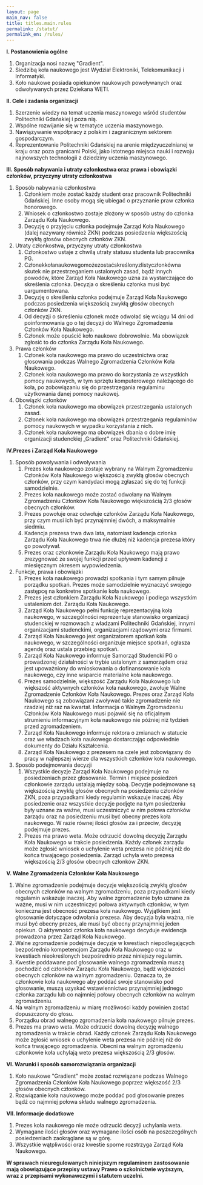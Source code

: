 ```yaml
---
layout: page
main_nav: false
title: titles.main.rules
permalink: /statut/
permalink_en: /rules/
---
```


**I. Postanowienia ogólne**
1. Organizacja nosi nazwę "Gradient".
2. Siedzibą koła naukowego jest Wydział Elektroniki, Telekomunikacji i Informatyki.
3. Koło naukowe posiada opiekunów naukowych powoływanych oraz odwoływanych przez Dziekana WETI.

**II. Cele i zadania organizacji**
1. Szerzenie wiedzy na temat uczenia maszynowego wśród studentów Politechniki Gdańskiej i poza nią.
2. Wspólne rozwijanie się w tematyce uczenia maszynowego.
3. Nawiązywanie współpracy z polskim i zagranicznym sektorem gospodarczym.
4. Reprezentowanie Politechniki Gdańskiej na arenie międzyuczelnianej w kraju oraz poza granicami Polski, jako istotnego miejsca nauki i rozwoju
najnowszych technologii z dziedziny uczenia maszynowego.

**III. Sposób nabywania i utraty członkostwa oraz prawa i obowiązki członków, przyczyny utraty członkostwa**
1. Sposób nabywania członkostwa
	1. Członkiem może zostać każdy student oraz pracownik Politechniki Gdańskiej. Inne osoby mogą się ubiegać o przyznanie praw członka honorowego.
	2. Wniosek o członkostwo zostaje złożony w sposób ustny do członka Zarządu Koła Naukowego.
	3. Decyzję o przyjęciu członka podejmuje Zarząd Koła Naukowego (dalej nazywany również ZKN) podczas posiedzenia większością zwykłą głosów obecnych członków ZKN.
2. Utraty członkostwa, przyczyny utraty członkostwa
	1. Członkostwo ustaje z chwilą utraty statusu studenta lub pracownika PG.
	2. Członekkołanaukowegomożezostaćskreślonyzlistyczłonkówna skutek nie przestrzeganiem ustalonych zasad, bądź innych powodów, które Zarząd Koła Naukowego uzna za wystarczające do skreślenia członka. Decyzja o skreśleniu członka musi być uargumentowana.
	3. Decyzję o skreśleniu członka podejmuje Zarząd Koła Naukowego podczas posiedzenia większością zwykłą głosów obecnych członków ZKN.
	4. Od decyzji o skreśleniu członek może odwołać się wciągu 14 dni od poinformowania go o tej decyzji do Walnego Zgromadzenia Członków Koła Naukowego.
	5. Członek może opuścić koło naukowe dobrowolnie. Ma obowiązek zgłosić to do członka Zarządu Koła Naukowego.
3. Prawa członków
	1. Członek koła naukowego ma prawo do uczestnictwa oraz głosowania podczas Walnego Zgromadzenia Członków Koła Naukowego.
	2. Członek koła naukowego ma prawo do korzystania ze wszystkich pomocy naukowych, w tym sprzętu komputerowego należącego do koła, po zobowiązaniu się do przestrzegania regulaminu użytkowania danej pomocy naukowej.
4. Obowiązki członków
	1. Członek koła naukowego ma obowiązek przestrzegania ustalonych zasad.
	2. Członek koła naukowego ma obowiązek przestrzegania regulaminów pomocy naukowych w wypadku korzystania z nich.
	3. Członek koła naukowego ma obowiązek dbania o dobre imię organizacji studenckiej „Gradient” oraz Politechniki Gdańskiej.

**IV.Prezes i Zarząd Koła Naukowego**
1. Sposób powoływania i odwoływania
	1. Prezes koła naukowego zostaje wybrany na Walnym Zgromadzeniu Członków Koła Naukowego większością zwykłą głosów obecnych członków, przy czym kandydaci mogą zgłaszać się do tej funkcji samodzielnie.
	2. Prezes koła naukowego może zostać odwołany na Walnym Zgromadzeniu Członków Koła Naukowego większością 2/3 głosów obecnych członków.
	3. Prezes powołuje oraz odwołuje członków Zarządu Koła Naukowego, przy czym musi ich być przynajmniej dwóch, a maksymalnie siedmiu.
	4. Kadencja prezesa trwa dwa lata, natomiast kadencja członka Zarządu Koła Naukowego trwa nie dłużej niż kadencja prezesa który go powoływał.
	5. Prezes oraz członkowie Zarządu Koła Naukowego mają prawo zrezygnować ze swojej funkcji przed upływem kadencji z miesięcznym okresem wypowiedzenia.
2. Funkcje, prawa i obowiązki
	1. Prezes koła naukowego prowadzi spotkania i tym samym pilnuje porządku spotkań. Prezes może samodzielnie wyznaczyć swojego zastępcę
na konkretne spotkanie koła naukowego.
	2. Prezes jest członkiem Zarządu Koła Naukowego i podlega wszystkim ustaleniom dot. Zarządu Koła Naukowego.
	3. Zarząd Koła Naukowego pełni funkcję reprezentacyjną koła naukowego, w szczególności reprezentuje stanowisko organizacji studenckiej w rozmowach z władzami Politechniki Gdańskiej, innymi organizacjami studenckimi, organizacjami rządowymi oraz firmami.
	4. Zarząd Koła Naukowego jest organizatorem spotkań koła naukowego, w szczególności organizuje miejsce spotkań, ogłasza agendę oraz ustala przebieg spotkań.
	5. Zarząd Koła Naukowego informuje Samorząd Studencki PG o prowadzonej działalności w trybie ustalonym z samorządem oraz jest upoważniony do wnioskowania o dofinansowanie koła naukowego, czy inne wsparcie materialne koła naukowego.
	6. Prezes samodzielnie, większość Zarządu Koła Naukowego lub większość aktywnych członków koła naukowego, zwołuje Walne Zgromadzenie Członków Koła Naukowego. Prezes oraz Zarząd Koła Naukowego są zobowiązani zwoływać takie zgromadzenie nie rzadziej niż raz na kwartał. Informacja o Walnym Zgromadzeniu Członków Koła Naukowego musi pojawić się na oficjalnym strumieniu informacyjnym koła naukowego nie później niż tydzień przed zgromadzeniem.
	7. Zarząd Koła Naukowego informuje rektora o zmianach w statucie oraz we władzach koła naukowego dostarczając odpowiednie dokumenty do Działu Kształcenia.
	8. Zarząd Koła Naukowego z prezesem na czele jest zobowiązany do pracy w najlepszej wierze dla wszystkich członków koła naukowego.
3. Sposób podejmowania decyzji
	1. Wszystkie decyzje Zarząd Koła Naukowego podejmuje na posiedzeniach przez głosowanie. Termin i miejsce posiedzeń członkowie zarządu ustalają między sobą. Decyzje podejmowane są większością zwykłą głosów obecnych na posiedzeniu członków ZKN, poza przypadkami kiedy regulamin wskazuje inaczej. Aby posiedzenie oraz wszystkie decyzje podjęte na tym posiedzeniu były uznane za ważne, musi uczestniczyć w nim połowa członków zarządu oraz na posiedzeniu musi być obecny prezes koła naukowego. W razie równej ilości głosów za i przeciw, decyzję podejmuje prezes.
	2. Prezes ma prawo weta. Może odrzucić dowolną decyzję Zarządu Koła Naukowego w trakcie posiedzenia. Każdy członek zarządu może zgłosić wniosek o uchylenie weta prezesa nie później niż do końca trwającego posiedzenia. Zarząd uchyla weto prezesa większością 2/3 głosów obecnych członków ZKN.

**V. Walne Zgromadzenia Członków Koła Naukowego**
1. Walne zgromadzenie podejmuje decyzje większością zwykłą głosów obecnych członków na walnym zgromadzeniu, poza przypadkami kiedy regulamin wskazuje inaczej. Aby walne zgromadzenie było uznane za ważne, musi w nim uczestniczyć połowa aktywnych członków, w tym konieczna jest obecność prezesa koła naukowego. Wyjątkiem jest głosowanie dotyczące odwołania prezesa. Aby decyzja była ważna, nie musi być obecny prezes, ale musi być obecny przynajmniej jeden opiekun. O aktywności członka koła naukowego decyduje ewidencja prowadzona przez Zarząd Koła Naukowego.
2. Walne zgromadzenie podejmuje decyzje w kwestiach niepodlegających bezpośrednio kompetencjom Zarządu Koła Naukowego oraz w kwestiach nieokreślonych bezpośrednio przez niniejszy regulamin.
3. Kwestie poddawane pod głosowanie walnego zgromadzenia muszą pochodzić od członków Zarządu Koła Naukowego, bądź większości obecnych członków na walnym zgromadzeniu. Oznacza to, że członkowie koła naukowego aby poddać swoje stanowisko pod głosowanie, muszą uzyskać wstawiennictwo przynajmniej jednego członka zarządu lub co najmniej połowy obecnych członków na walnym zgromadzeniu.
4. Na walnym zgromadzeniu w miarę możliwości każdy powinien zostać dopuszczony do głosu.
5. Porządku obrad walnego zgromadzenia koła naukowego pilnuje prezes.
6. Prezes ma prawo weta. Może odrzucić dowolną decyzję walnego zgromadzenia w trakcie obrad. Każdy członek Zarządu Koła Naukowego może zgłosić wniosek o uchylenie weta prezesa nie później niż do końca trwającego zgromadzenia. Obecni na walnym zgromadzeniu członkowie koła uchylają weto prezesa większością 2/3 głosów.

**VI. Warunki i sposób samorozwiązania organizacji**
1. Koło naukowe "Gradient" może zostać rozwiązane podczas Walnego Zgromadzenia Członków Koła Naukowego poprzez większość 2/3 głosów obecnych członków.
2. Rozwiązanie koła naukowego może poddać pod głosowanie prezes bądź co najmniej połowa składu walnego zgromadzenia.

**VII. Informacje dodatkowe**
1. Prezes koła naukowego nie może odrzucić decyzji uchylania weta.
2. Wymagane ilości głosów oraz wymagane ilości osób na poszczególnych posiedzeniach zaokrąglane są w górę.
3. Wszystkie wątpliwości oraz kwestie sporne rozstrzyga Zarząd Koła Naukowego.

**W sprawach nieuregulowanych niniejszym regulaminem zastosowanie mają obowiązujące przepisy ustawy Prawo o szkolnictwie wyższym, wraz z przepisami wykonawczymi i statutem uczelni.**
